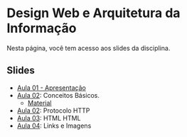 # Design Web e Arquitetura da Informação

Nesta página, você tem acesso aos slides da disciplina.

## Slides

- [Aula 01 - Apresentação](../slides/00_apresentacao/apresentacao.pdf)
- [Aula 02](../slides/01_internet/01_internet.pdf): Conceitos Básicos.
  - [Material](../materials/conceitos-basicos.md)
- [Aula 02](../slides/02_protocolo_http/02_protocolo.pdf): Protocolo HTTP
- [Aula 03](../slides/03_html/03_protocolo.pdf): HTML
HTML
- [Aula 04](../slides/04_html/04_html.pdf): Links e Imagens